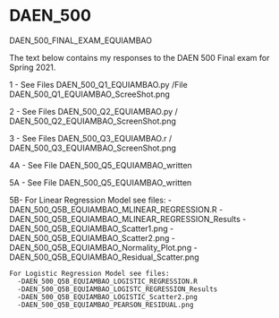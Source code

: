 # DAEN_500
DAEN_500_FINAL_EXAM_EQUIAMBAO

The text below contains my responses to the DAEN 500 Final exam for Spring 2021. 

1 - See Files DAEN_500_Q1_EQUIAMBAO.py /File DAEN_500_Q1_EQUIAMBAO_ScreeShot.png

2 - See Files DAEN_500_Q2_EQUIAMBAO.py / DAEN_500_Q2_EQUIAMBAO_ScreenShot.png

3 - See Files DAEN_500_Q3_EQUIAMBAO.r / DAEN_500_Q3_EQUIAMBAO_ScreenShot.png

4A - See File DAEN_500_Q5_EQUIAMBAO_written

5A - See File DAEN_500_Q5_EQUIAMBAO_written

5B- For Linear Regression Model see files:
      -DAEN_500_Q5B_EQUIAMBAO_MLINEAR_REGRESSION.R
      -DAEN_500_Q5B_EQUIAMBAO_MLINEAR_REGRESSION_Results
      -DAEN_500_Q5B_EQUIAMBAO_Scatter1.png
      -DAEN_500_Q5B_EQUIAMBAO_Scatter2.png
      -DAEN_500_Q5B_EQUIAMBAO_Normality_Plot.png
      -DAEN_500_Q5B_EQUIAMBAO_Residual_Scatter.png
      
    For Logistic Regression Model see files:
      -DAEN_500_Q5B_EQUIAMBAO_LOGISTIC_REGRESSION.R
      -DAEN_500_Q5B_EQUIAMBAO_LOGISTC_REGRESSION_Results
      -DAEN_500_Q5B_EQUIAMBAO_LOGISTIC_Scatter2.png
      -DAEN_500_Q5B_EQUIAMBAO_PEARSON_RESIDUAL.png
